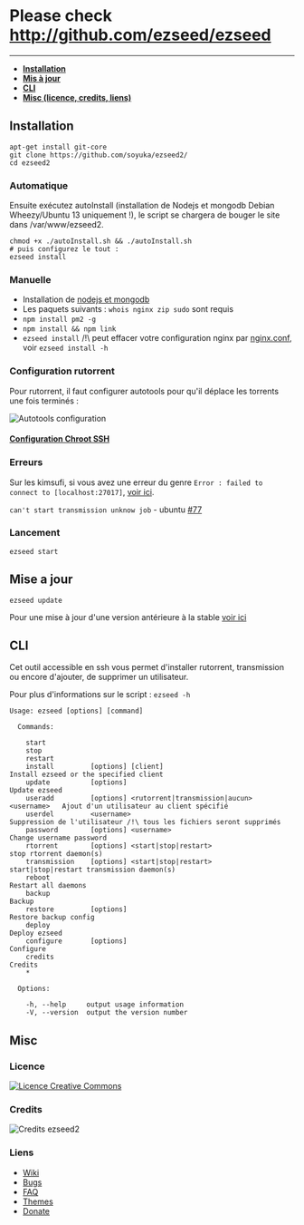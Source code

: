 # Please check http://github.com/ezseed/ezseed

----------
 - **[Installation](#installation)**
 - **[Mis à jour](#mise-a-jour)**
 - **[CLI](#cli)**
 - **[Misc (licence, credits, liens)](#misc)**

## Installation

```
apt-get install git-core
git clone https://github.com/soyuka/ezseed2/
cd ezseed2
```

### Automatique

Ensuite exécutez autoInstall (installation de Nodejs et mongodb Debian Wheezy/Ubuntu 13 uniquement !), le script se chargera de bouger le site dans /var/www/ezseed2.

```
chmod +x ./autoInstall.sh && ./autoInstall.sh
# puis configurez le tout :
ezseed install
```

### Manuelle

 - Installation de [nodejs et mongodb](https://github.com/soyuka/ezseed2/wiki/Installation-manuelle-des-d%C3%A9pendances-sous-Debian)
 - Les paquets suivants : `whois nginx zip sudo` sont requis
 - `npm install pm2 -g`
 - `npm install && npm link`
 - `ezseed install`
   /!\ peut effacer votre configuration nginx par [nginx.conf](https://github.com/soyuka/ezseed2/blob/master/scripts/nginx.conf), voir `ezseed install -h`

### Configuration rutorrent
Pour rutorrent, il faut configurer autotools pour qu'il déplace les torrents une fois terminés :

![Autotools configuration](http://www.zupmage.eu/i/hpRER83cvG.png)

#### [Configuration Chroot SSH](https://github.com/soyuka/ezseed2/wiki/Chroot-utilisateurs)

### Erreurs

Sur les kimsufi, si vous avez une erreur du genre `Error : failed to connect to [localhost:27017]`, [voir ici](https://github.com/soyuka/ezseed2/wiki/Erreur-MongoDB-chez-OVH-%28&Kimsufi%29).

`can't start transmission unknow job` - ubuntu [#77](https://github.com/soyuka/ezseed2/issues/77)

### Lancement
```
ezseed start
```

## Mise a jour
```
ezseed update
```

Pour une mise à jour d'une version antérieure à la stable [voir ici](https://github.com/soyuka/ezseed2/wiki/Mise-%C3%A0-jour-depuis-une-version-ant%C3%A9rieure)

## CLI

Cet outil accessible en ssh vous permet d'installer rutorrent, transmission ou encore d'ajouter, de supprimer un utilisateur.

Pour plus d'informations sur le script :
`ezseed -h`
```
Usage: ezseed [options] [command]

  Commands:

    start
    stop
    restart
    install         [options] [client]                                    Install ezseed or the specified client
    update          [options]                                             Update ezseed
    useradd         [options] <rutorrent|transmission|aucun> <username>   Ajout d'un utilisateur au client spécifié
    userdel         <username>                                            Suppression de l'utilisateur /!\ tous les fichiers seront supprimés
    password        [options] <username>                                  Change username password
    rtorrent        [options] <start|stop|restart>                        stop rtorrent daemon(s)
    transmission    [options] <start|stop|restart>                        start|stop|restart transmission daemon(s)
    reboot                                                                Restart all daemons
    backup                                                                Backup
    restore         [options]                                             Restore backup config
    deploy                                                                Deploy ezseed
    configure       [options]                                             Configure
    credits                                                               Credits
    *

  Options:

    -h, --help     output usage information
    -V, --version  output the version number
```

## Misc


### Licence

[![Licence Creative Commons](http://i.creativecommons.org/l/by-nc-sa/3.0/80x15.png)](https://github.com/soyuka/ezseed2/blob/develop/LICENCE.md) 

### Credits

![Credits ezseed2](http://www.zupmage.eu/i/KgO87SJzpu.png)

### Liens

* [Wiki](https://github.com/soyuka/ezseed2/wiki)
* [Bugs](https://github.com/soyuka/ezseed2/issues)
* [FAQ](https://github.com/soyuka/ezseed2/wiki/FAQ)
* [Themes](https://github.com/soyuka/ezseed2/wiki/Themes)
* [Donate](https://www.paypal.com/cgi-bin/webscr?cmd=_s-xclick&hosted_button_id=S3VC2G57H9776)

